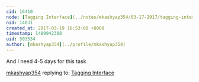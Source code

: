 ```yaml
---
cid: 16410
node: [Tagging Interface](../notes/mkashyap354/03-17-2017/tagging-interface)
nid: 14031
created_at: 2017-03-19 16:53:08 +0000
timestamp: 1489942388
uid: 503534
author: [mkashyap354](../profile/mkashyap354)
---
```


And I need 4-5 days for this task

[mkashyap354](../profile/mkashyap354) replying to: [Tagging Interface](../notes/mkashyap354/03-17-2017/tagging-interface)

